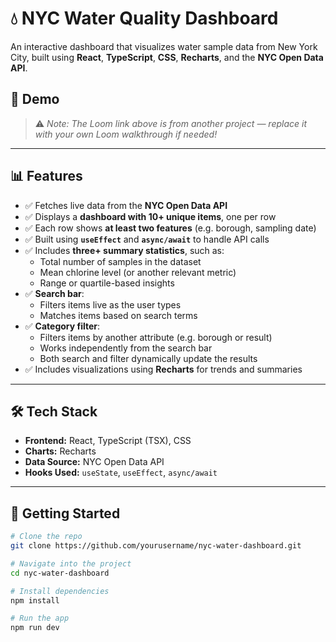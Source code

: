 # 💧 NYC Water Quality Dashboard

An interactive dashboard that visualizes water sample data from New York City, built using **React**, **TypeScript**, **CSS**, **Recharts**, and the **NYC Open Data API**.

## 🔗 Demo

> ⚠️ *Note: The Loom link above is from another project — replace it with your own Loom walkthrough if needed!*

---

## 📊 Features

- ✅ Fetches live data from the **NYC Open Data API**
- ✅ Displays a **dashboard with 10+ unique items**, one per row
- ✅ Each row shows **at least two features** (e.g. borough, sampling date)
- ✅ Built using **`useEffect`** and **`async/await`** to handle API calls
- ✅ Includes **three+ summary statistics**, such as:
  - Total number of samples in the dataset
  - Mean chlorine level (or another relevant metric)
  - Range or quartile-based insights
- ✅ **Search bar**:
  - Filters items live as the user types
  - Matches items based on search terms
- ✅ **Category filter**:
  - Filters items by another attribute (e.g. borough or result)
  - Works independently from the search bar
  - Both search and filter dynamically update the results
- ✅ Includes visualizations using **Recharts** for trends and summaries

---

## 🛠 Tech Stack

- **Frontend:** React, TypeScript (TSX), CSS
- **Charts:** Recharts
- **Data Source:** NYC Open Data API
- **Hooks Used:** `useState`, `useEffect`, `async/await`

---

## 📁 Getting Started

```bash
# Clone the repo
git clone https://github.com/yourusername/nyc-water-dashboard.git

# Navigate into the project
cd nyc-water-dashboard

# Install dependencies
npm install

# Run the app
npm run dev

